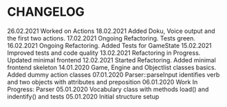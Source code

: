 CHANGELOG
=========
26.02.2021 Worked on Actions
18.02.2021 Added Doku, Voice output and the first two actions.
17.02.2021 Ongoing Refactoring. Tests green.
16.02.2021 Ongoing Refactoring. Added Tests for GameState
15.02.2021 Improved tests and code quality
13.02.2021 Refactoring in Progress. Updated minimal frontend
12.02.2021 Started Refactoring. Added minimal frontend skeleton
14.01.2020 Game, Engine and Objectlist classes basics. Added dummy action classes
07.01.2020 Parser::parseInput identifies verb and two objects with attributes and preposition
06.01.2020 Work In Progress: Parser
05.01.2020 Vocabulary class with methods load() and indentify() and tests
05.01.2020 Initial structure setup